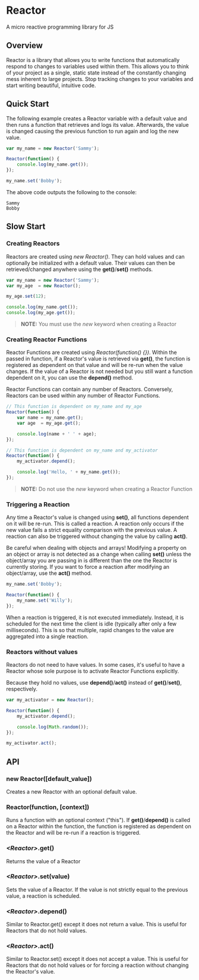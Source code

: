 # Reactor

A micro reactive programming library for JS

## Overview

Reactor is a library that allows you to write functions that automatically respond to changes to variables used within them. This allows you to think of your project as a single, static state instead of the constantly changing mess inherent to large projects. Stop tracking changes to your variables and start writing beautiful, intuitive code.

## Quick Start

The following example creates a Reactor variable with a default value and then runs a function that retrieves and logs its value. Afterwards, the value is changed causing the previous function to run again and log the new value.

```javascript
var my_name = new Reactor('Sammy');

Reactor(function() {
	console.log(my_name.get());
});

my_name.set('Bobby');
```

The above code outputs the following to the console:
```
Sammy
Bobby
```

## Slow Start

### Creating Reactors

Reactors are created using *new Reactor()*. They can hold values and can optionally be initialized with a default value. Their values can then be retrieved/changed anywhere using the **get()**/**set()** methods.

```javascript
var my_name = new Reactor('Sammy');
var my_age  = new Reactor();

my_age.set(12);

console.log(my_name.get());
console.log(my_age.get());
```

> **NOTE:** You must use the *new* keyword when creating a Reactor


### Creating Reactor Functions

Reactor Functions are created using *Reactor(function() {})*. Within the passed in function, if a Reactor's value is retrieved via **get()**, the function is registered as dependent on that value and will be re-run when the value changes. If the value of a Reactor is not needed but you still want a function dependent on it, you can use the **depend()** method.

Reactor Functions can contain any number of Reactors. Conversely, Reactors can be used within any number of Reactor Functions.

```javascript
// This function is dependent on my_name and my_age
Reactor(function() {
	var name = my_name.get();
	var age  = my_age.get();

	console.log(name + ' ' + age);
});

// This function is dependent on my_name and my_activator
Reactor(function() {
	my_activator.depend();

	console.log('Hello, ' + my_name.get());
});
```

> **NOTE:** Do not use the *new* keyword when creating a Reactor Function


### Triggering a Reaction

Any time a Reactor's value is changed using **set()**, all functions dependent on it will be re-run. This is called a reaction. A reaction only occurs if the new value fails a strict equality comparison with the previous value. A reaction can also be triggered without changing the value by calling **act()**.

Be careful when dealing with objects and arrays! Modifying a property on an object or array is not detected as a change when calling **set()** unless the object/array you are passing in is different than the one the Reactor is currently storing. If you want to force a reaction after modifying an object/array, use the **act()** method.

```javascript
my_name.set('Bobby');

Reactor(function() {
	my_name.set('Willy');
});
```

When a reaction is triggered, it is not executed immediately. Instead, it is scheduled for the next time the client is idle (typically after only a few milliseconds). This is so that multiple, rapid changes to the value are aggregated into a single reaction.


### Reactors without values

Reactors do not need to have values. In some cases, it's useful to have a Reactor whose sole purpose is to activate Reactor Functions explicitly.

Because they hold no values, use **depend()**/**act()** instead of **get()**/**set()**, respectively.

```javascript
var my_activator = new Reactor();

Reactor(function() {
	my_activator.depend();

	console.log(Math.random());
});

my_activator.act();
```

## API

### new Reactor([default_value])

Creates a new Reactor with an optional default value.

### Reactor(function, [context])

Runs a function with an optional context ("this"). If **get()**/**depend()** is called on a Reactor within the function, the function is registered as dependent on the Reactor and will be re-run if a reaction is triggered.

### *&lt;Reactor&gt;*.get()

Returns the value of a Reactor

### *&lt;Reactor&gt;*.set(value)

Sets the value of a Reactor. If the value is not strictly equal to the previous value, a reaction is scheduled.

### *&lt;Reactor&gt;*.depend()

Similar to Reactor.get() except it does not return a value. This is useful for Reactors that do not hold values.

### *&lt;Reactor&gt;*.act()

Similar to Reactor.set() except it does not accept a value. This is useful for Reactors that do not hold values or for forcing a reaction without changing the Reactor's value.
